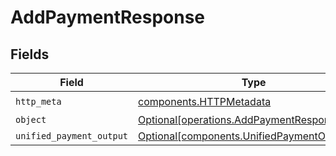 # AddPaymentResponse


## Fields

| Field                                                                                            | Type                                                                                             | Required                                                                                         | Description                                                                                      |
| ------------------------------------------------------------------------------------------------ | ------------------------------------------------------------------------------------------------ | ------------------------------------------------------------------------------------------------ | ------------------------------------------------------------------------------------------------ |
| `http_meta`                                                                                      | [components.HTTPMetadata](../../models/components/httpmetadata.md)                               | :heavy_check_mark:                                                                               | N/A                                                                                              |
| `object`                                                                                         | [Optional[operations.AddPaymentResponseBody]](../../models/operations/addpaymentresponsebody.md) | :heavy_minus_sign:                                                                               | N/A                                                                                              |
| `unified_payment_output`                                                                         | [Optional[components.UnifiedPaymentOutput]](../../models/components/unifiedpaymentoutput.md)     | :heavy_minus_sign:                                                                               | N/A                                                                                              |
